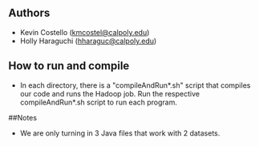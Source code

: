 ## Authors
* Kevin Costello (kmcostel@calpoly.edu)
* Holly Haraguchi (hharaguc@calpoly.edu)

## How to run and compile
* In each directory, there is a "compileAndRun*.sh" script that compiles our code and runs the Hadoop job.
  Run the respective compileAndRun*.sh script to run each program.

##Notes
* We are only turning in 3 Java files that work with 2 datasets. 
